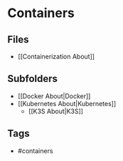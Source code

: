 # Containers

## Files
- [[Containerization About]]
## Subfolders
- [[Docker About|Docker]]
- [[Kubernetes About|Kubernetes]]
	- [[K3S About|K3S]]

## Tags
- #containers
